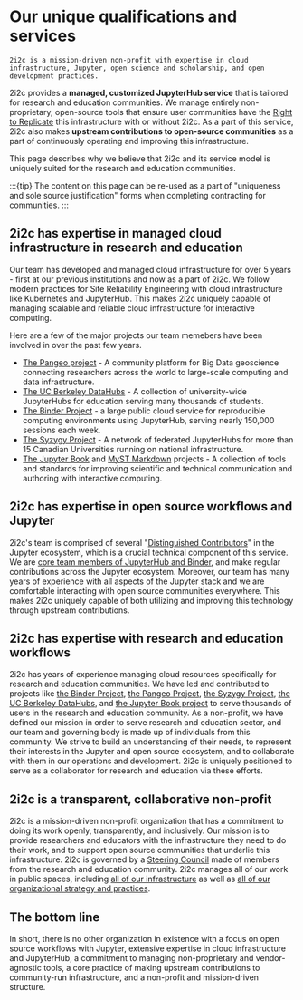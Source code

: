 # Our unique qualifications and services

```{epigraph}
2i2c is a mission-driven non-profit with expertise in cloud infrastructure, Jupyter, open science and scholarship, and open development practices.
```

2i2c provides a **managed, customized JupyterHub service** that is tailored for research and education communities.
We manage entirely non-proprietary, open-source tools that ensure user communities have the [Right to Replicate](http://2i2c.org/right-to-replicate) this infrastructure with or without 2i2c.
As a part of this service, 2i2c also makes **upstream contributions to open-source communities** as a part of continuously operating and improving this infrastructure.

This page describes why we believe that 2i2c and its service model is uniquely suited for the research and education communities.

:::{tip}
The content on this page can be re-used as a part of "uniqueness and sole source justification" forms when completing contracting for communities.
:::

## 2i2c has expertise in managed cloud infrastructure in research and education

Our team has developed and managed cloud infrastructure for over 5 years - first at our previous institutions and now as a part of 2i2c.
We follow modern practices for Site Reliability Engineering with cloud infrastructure like Kubernetes and JupyterHub.
This makes 2i2c uniquely capable of managing scalable and reliable cloud infrastructure for interactive computing.

Here are a few of the major projects our team memebers have been involved in over the past few years.

- [The Pangeo project](https://pangeo.io/) - A community platform for Big Data geoscience connecting researchers across the world to large-scale computing and data infrastructure.
- [The UC Berkeley DataHubs](https://docs.datahub.berkeley.edu/en/latest/) - A collection of university-wide JupyterHubs for education serving many thousands of students.
- [The Binder Project](https://docs.mybinder.org/) - a large public cloud service for reproducible computing environments using JupyterHub, serving nearly 150,000 sessions each week.
- [The Syzygy Project](https://syzygy.ca/) - A network of federated JupyterHubs for more than 15 Canadian Universities running on national infrastructure.
- [The Jupyter Book](https://jupyterbook.org) and [MyST Markdown](https://myst.jupyterbook.org/) projects - A collection of tools and standards for improving scientific and technical communication and authoring with interactive computing.

## 2i2c has expertise in open source workflows and Jupyter

2i2c's team is comprised of several "[Distinguished Contributors](https://jupyter.org/about)" in the Jupyter ecosystem, which is a crucial technical component of this service.
We are [core team members of JupyterHub and Binder](https://jupyterhub-team-compass.readthedocs.io/en/latest/team/index.html), and make regular contributions across the Jupyter ecosystem.
Moreover, our team has many years of experience with all aspects of the Jupyter stack and we are comfortable interacting with open source communities everywhere.
This makes 2i2c uniquely capable of both utilizing and improving this technology through upstream contributions.

## 2i2c has expertise with research and education workflows

2i2c has years of experience managing cloud resources specifically for research and education communities.
We have led and contributed to projects like [the Binder Project](https://docs.mybinder.org/), [the Pangeo Project](https://pangeo.io/), [the Syzygy Project](https://syzygy.ca/), [the UC Berkeley DataHubs](https://docs.datahub.berkeley.edu/en/latest/), and [the Jupyter Book project](https://jupyterbook.org) to serve thousands of users in the research and education community.
As a non-profit, we have defined our mission in order to serve research and education sector, and our team and governing body is made up of individuals from this community.
We strive to build an understanding of their needs, to represent their interests in the Jupyter and open source ecosystem, and to collaborate with them in our operations and development.
2i2c is uniquely positioned to serve as a collaborator for research and education via these efforts.

## 2i2c is a transparent, collaborative non-profit

2i2c is a mission-driven non-profit organization that has a commitment to doing its work openly, transparently, and inclusively.
Our mission is to provide researchers and educators with the infrastructure they need to do their work, and to support open source communities that underlie this infrastructure.
2i2c is governed by a [Steering Council](tc:structure:steerco) made of members from the research and education community.
2i2c manages all of our work in public spaces, including [all of our infrastructure](http://github.com/2i2c-org/infrastructure) as well as [all of our organizational strategy and practices](http://team-compass.2i2c.org/).

## The bottom line

In short, there is no other organization in existence with a focus on open source workflows with Jupyter, extensive expertise in cloud infrastructure and JupyterHub, a commitment to managing non-proprietary and vendor-agnostic tools, a core practice of making upstream contributions to community-run infrastructure, and a non-profit and mission-driven structure.
